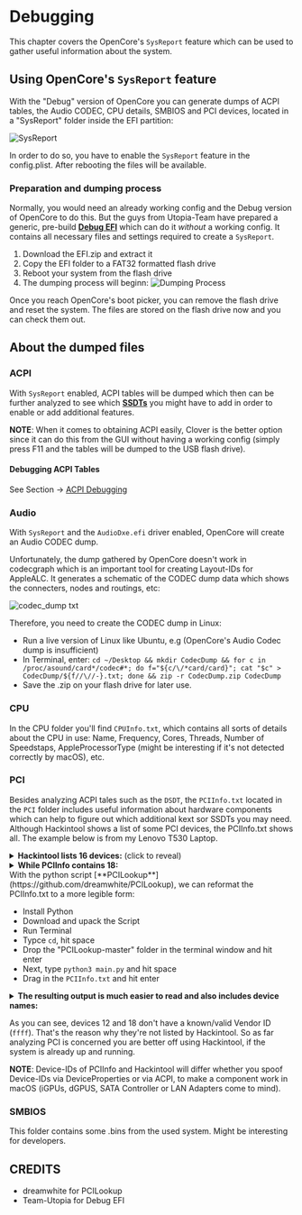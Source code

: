 # Debugging
This chapter covers the OpenCore's `SysReport` feature which can be used to gather useful information about the system.

## Using OpenCore's `SysReport` feature
With the "Debug" version of OpenCore you can generate dumps of ACPI tables, the Audio CODEC, CPU details, SMBIOS and PCI devices, located in a "SysReport" folder inside the EFI partition:

![SysReport](https://user-images.githubusercontent.com/76865553/168154869-30725020-0247-4e9f-95fc-e27d733b9ef6.png)

In order to do so, you have to enable the `SysReport` feature in the config.plist. After rebooting the files will be available.

### Preparation and dumping process
Normally, you would need an already working config and the Debug version of OpenCore to do this. But the guys from Utopia-Team have prepared a generic, pre-build [**Debug EFI**](https://github.com/utopia-team/opencore-debug/releases) which can do it *without* a working config. It contains all necessary files and settings required to create a `SysReport`.

1. Download the EFI.zip and extract it
2. Copy the EFI folder to a FAT32 formatted flash drive
3. Reboot your system from the flash drive
4. The dumping process will beginn: 
![Dumping Process](https://user-images.githubusercontent.com/46293832/168248420-128f8d51-30fd-49b6-87e1-7ef95e92abf7.jpg)

Once you reach OpenCore's boot picker, you can remove the flash drive and reset the system. The files are stored on the flash drive now and you can check them out.

## About the dumped files
### ACPI
With `SysReport` enabled, ACPI tables will be dumped which then can be further analyzed to see which [**SSDTs**](https://github.com/5T33Z0/OC-Little-Translated/tree/main/01_Adding_missing_Devices_and_enabling_Features#readme) you might have to add in order to enable or add additional features.

**NOTE**: When it comes to obtaining ACPI easily, Clover is the better option since it can do this from the GUI without having a working config (simply press F11 and the tables will be dumped to the USB flash drive).

#### Debugging ACPI Tables
See Section &rarr; [ACPI Debugging](https://github.com/5T33Z0/OC-Little-Translated/tree/main/00_About_ACPI/ACPI_Debugging#readme)

### Audio
With `SysReport` and the `AudioDxe.efi` driver enabled, OpenCore will create an Audio CODEC dump.

Unfortunately, the dump gathered by OpenCore doesn't work in codecgraph which is an important tool for creating Layout-IDs for AppleALC. It generates a schematic of the CODEC dump data which shows the connecters, nodes and routings, etc:

![codec_dump txt](https://user-images.githubusercontent.com/76865553/168449513-290186d6-3ada-4689-a438-eb268ffb18ad.svg)

Therefore, you need to create the CODEC dump in Linux:

- Run a live version of Linux like Ubuntu, e.g (OpenCore's Audio Codec dump is insufficient)
- In Terminal, enter: `cd ~/Desktop && mkdir CodecDump && for c in /proc/asound/card*/codec#*; do f="${c/\/*card/card}"; cat "$c" > CodecDump/${f//\//-}.txt; done && zip -r CodecDump.zip CodecDump`
- Save the .zip on your flash drive for later use.

### CPU
In the CPU folder you'll find `CPUInfo.txt`, which contains all sorts of details about the CPU in use: Name, Frequency, Cores, Threads, Number of Speedstaps, AppleProcessorType (might be interesting if it's not detected correctly by macOS), etc.

### PCI
Besides analyzing ACPI tales such as the `DSDT`, the `PCIInfo.txt` located in the `PCI` folder includes useful information about hardware components which can help to figure out which additional kext sor SSDTs you may need. Although Hackintool shows a list of some PCI devices, the PCIInfo.txt shows all. The example below is from my Lenovo T530 Laptop.

<details>
<summary><strong>Hackintool lists 16 devices:</strong> (click to reveal)</summary>

![Hackintool](https://user-images.githubusercontent.com/76865553/168154904-febf908f-f0b1-41e0-94eb-cb13585c5bc9.png)
</details>
<details>
<summary><strong>While PCIInfo contains 18:</strong></summary>

```swift
1. Vendor ID: 0x8086, Device ID: 0x1E26, RevisionID: 0x04, ClassCode: 0x0C0320, SubsystemVendorID: 0x17AA, SubsystemID: 0x21F6,
   DevicePath: PciRoot(0x0)/Pci(0x1D,0x0)
2. Vendor ID: 0x8086, Device ID: 0x1E2D, RevisionID: 0x04, ClassCode: 0x0C0320, SubsystemVendorID: 0x17AA, SubsystemID: 0x21F6,
   DevicePath: PciRoot(0x0)/Pci(0x1A,0x0)
3. Vendor ID: 0x8086, Device ID: 0x1E31, RevisionID: 0x04, ClassCode: 0x0C0330, SubsystemVendorID: 0x17AA, SubsystemID: 0x21F6,
   DevicePath: PciRoot(0x0)/Pci(0x14,0x0)
4. Vendor ID: 0x8086, Device ID: 0x1E10, RevisionID: 0xC4, ClassCode: 0x060400,
   DevicePath: PciRoot(0x0)/Pci(0x1C,0x0)
5. Vendor ID: 0x1180, Device ID: 0xE823, RevisionID: 0x04, ClassCode: 0x088001, SubsystemVendorID: 0x17AA, SubsystemID: 0x21F6,
   DevicePath: PciRoot(0x0)/Pci(0x1C,0x0)/Pci(0x0,0x0)
6. Vendor ID: 0x8086, Device ID: 0x0166, RevisionID: 0x09, ClassCode: 0x030000, SubsystemVendorID: 0x17AA, SubsystemID: 0x21F6,
   DevicePath: PciRoot(0x0)/Pci(0x2,0x0)
7. Vendor ID: 0x8086, Device ID: 0x1E55, RevisionID: 0x04, ClassCode: 0x060100, SubsystemVendorID: 0x17AA, SubsystemID: 0x21F6,
   DevicePath: PciRoot(0x0)/Pci(0x1F,0x0)
8. Vendor ID: 0x8086, Device ID: 0x1E12, RevisionID: 0xC4, ClassCode: 0x060400,
   DevicePath: PciRoot(0x0)/Pci(0x1C,0x1)
9. Vendor ID: 0x8086, Device ID: 0x1E03, RevisionID: 0x04, ClassCode: 0x010601, SubsystemVendorID: 0x17AA, SubsystemID: 0x21F6,
   DevicePath: PciRoot(0x0)/Pci(0x1F,0x2)
10. Vendor ID: 0x8086, Device ID: 0x0154, RevisionID: 0x09, ClassCode: 0x060000, SubsystemVendorID: 0x17AA, SubsystemID: 0x21F6,
   DevicePath: PciRoot(0x0)/Pci(0x0,0x0)
11. Vendor ID: 0x8086, Device ID: 0x1E3A, RevisionID: 0x04, ClassCode: 0x078000, SubsystemVendorID: 0x17AA, SubsystemID: 0x21F6,
   DevicePath: PciRoot(0x0)/Pci(0x16,0x0)
12. Vendor ID: 0xFFFF, Device ID: 0xFFFF, RevisionID: 0xFF, ClassCode: 0xFFFFFF, SubsystemVendorID: 0xFFFF, SubsystemID: 0xFFFF,
   DevicePath: PciRoot(0x0)/Pci(0x16,0x1)
13. Vendor ID: 0x8086, Device ID: 0x1E3D, RevisionID: 0x04, ClassCode: 0x070002, SubsystemVendorID: 0x17AA, SubsystemID: 0x21F6,
   DevicePath: PciRoot(0x0)/Pci(0x16,0x3)
14. Vendor ID: 0x8086, Device ID: 0x1502, RevisionID: 0x04, ClassCode: 0x020000, SubsystemVendorID: 0x17AA, SubsystemID: 0x21F3,
   DevicePath: PciRoot(0x0)/Pci(0x19,0x0)
15. Vendor ID: 0x8086, Device ID: 0x1E20, RevisionID: 0x04, ClassCode: 0x040300, SubsystemVendorID: 0x17AA, SubsystemID: 0x21F6,
   DevicePath: PciRoot(0x0)/Pci(0x1B,0x0)
16. Vendor ID: 0x14E4, Device ID: 0x43B1, RevisionID: 0x03, ClassCode: 0x028000, SubsystemVendorID: 0x1028, SubsystemID: 0x0017,
   DevicePath: PciRoot(0x0)/Pci(0x1C,0x1)/Pci(0x0,0x0)
17. Vendor ID: 0x8086, Device ID: 0x1E22, RevisionID: 0x04, ClassCode: 0x0C0500, SubsystemVendorID: 0x17AA, SubsystemID: 0x21F6,
   DevicePath: PciRoot(0x0)/Pci(0x1F,0x3)
18. Vendor ID: 0xFFFF, Device ID: 0xFFFF, RevisionID: 0xFF, ClassCode: 0xFFFFFF, SubsystemVendorID: 0xFFFF, SubsystemID: 0xFFFF,
   DevicePath: PciRoot(0x0)/Pci(0x1F,0x6)
```
</details>
With the python script [**PCILookup**](https://github.com/dreamwhite/PCILookup), we can reformat the PCIInfo.txt to a more legible form:

- Install Python
- Download and upack the Script
- Run Terminal
- Typce `cd`, hit space
- Drop the "PCILookup-master" folder in the terminal window and hit enter 
- Next, type `python3 main.py` and hit space
- Drag in the `PCIInfo.txt` and hit enter

<details>
<summary><strong>The resulting output is much easier to read and also includes device names:</strong></summary>

```swift
1: 7 Series/C216 Chipset Family USB Enhanced Host Controller #1
	Vendor ID: 8086
	Device ID: 1e26
	Device Path: PciRoot(0x0)/Pci(0x1D,0x0)
2: 7 Series/C216 Chipset Family USB Enhanced Host Controller #2
	Vendor ID: 8086
	Device ID: 1e2d
	Device Path: PciRoot(0x0)/Pci(0x1A,0x0)
3: 7 Series/C210 Series Chipset Family USB xHCI Host Controller
	Vendor ID: 8086
	Device ID: 1e31
	Device Path: PciRoot(0x0)/Pci(0x14,0x0)
4: 7 Series/C216 Chipset Family PCI Express Root Port 1
	Vendor ID: 8086
	Device ID: 1e10
	Device Path: PciRoot(0x0)/Pci(0x1C,0x0)
5: PCIe SDXC/MMC Host Controller
	Vendor ID: 1180
	Device ID: e823
	Device Path: PciRoot(0x0)/Pci(0x1C,0x0)/Pci(0x0,0x0)
6: 3rd Gen Core processor Graphics Controller
	Vendor ID: 8086
	Device ID: 0166
	Device Path: PciRoot(0x0)/Pci(0x2,0x0)
7: QM77 Express Chipset LPC Controller
	Vendor ID: 8086
	Device ID: 1e55
	Device Path: PciRoot(0x0)/Pci(0x1F,0x0)
8: 7 Series/C210 Series Chipset Family PCI Express Root Port 2
	Vendor ID: 8086
	Device ID: 1e12
	Device Path: PciRoot(0x0)/Pci(0x1C,0x1)
9: 7 Series Chipset Family 6-port SATA Controller [AHCI mode]
	Vendor ID: 8086
	Device ID: 1e03
	Device Path: PciRoot(0x0)/Pci(0x1F,0x2)
10: 3rd Gen Core processor DRAM Controller
	Vendor ID: 8086
	Device ID: 0154
	Device Path: PciRoot(0x0)/Pci(0x0,0x0)
11: 7 Series/C216 Chipset Family MEI Controller #1
	Vendor ID: 8086
	Device ID: 1e3a
	Device Path: PciRoot(0x0)/Pci(0x16,0x0)
12: No data available
	Vendor ID: ffff
	Device ID: ffff
	Device Path: PciRoot(0x0)/Pci(0x16,0x1)
13: 7 Series/C210 Series Chipset Family KT Controller
	Vendor ID: 8086
	Device ID: 1e3d
	Device Path: PciRoot(0x0)/Pci(0x16,0x3)
14: 82579LM Gigabit Network Connection (Lewisville)
	Vendor ID: 8086
	Device ID: 1502
	Device Path: PciRoot(0x0)/Pci(0x19,0x0)
15: 7 Series/C216 Chipset Family High Definition Audio Controller
	Vendor ID: 8086
	Device ID: 1e20
	Device Path: PciRoot(0x0)/Pci(0x1B,0x0)
16: BCM4352 802.11ac Wireless Network Adapter
	Vendor ID: 14e4
	Device ID: 43b1
	Device Path: PciRoot(0x0)/Pci(0x1C,0x1)/Pci(0x0,0x0)
17: 7 Series/C216 Chipset Family SMBus Controller
	Vendor ID: 8086
	Device ID: 1e22
	Device Path: PciRoot(0x0)/Pci(0x1F,0x3)
18: No data available
	Vendor ID: ffff
	Device ID: ffff
	Device Path: PciRoot(0x0)/Pci(0x1F,0x6)
```
</details>

As you can see, devices 12 and 18 don't have a known/valid Vendor ID (`ffff`). That's the reason why they're not listed by Hackintool. So as far analyzing PCI is concerned you are better off using Hackintool, if the system is already up and running.

**NOTE**: Device-IDs of PCIInfo and Hackintool will differ whether you spoof Device-IDs via DeviceProperties or via ACPI, to make a component work in macOS (iGPUs, dGPUS, SATA Controller or LAN Adapters come to mind).
 
### SMBIOS
This folder contains some .bins from the used system. Might be interesting for developers.

## CREDITS
- dreamwhite for PCILookup
- Team-Utopia for Debug EFI
